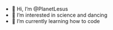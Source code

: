 - 👋 Hi, I’m @PlanetLesus
- 👀 I’m interested in science and dancing
- 🌱 I’m currently learning how to code 

<!---
PlanetLesus/PlanetLesus is a ✨ special ✨ repository because its `README.md` (this file) appears on your GitHub profile.
You can click the Preview link to take a look at your changes.
--->
